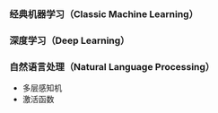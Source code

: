 

### 经典机器学习（Classic Machine Learning）


### 深度学习（Deep Learning）

### 自然语言处理（Natural Language Processing）
* 多层感知机 <br/>
* 激活函数 <br/>
